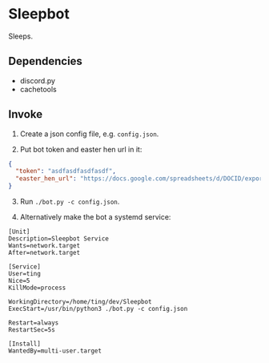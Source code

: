 # Sleepbot

Sleeps.

## Dependencies

* discord.py
* cachetools

## Invoke

1. Create a json config file, e.g. `config.json`.

2. Put bot token and easter hen url in it: 

```json
{
  "token": "asdfasdfasdfasdf",
  "easter_hen_url": "https://docs.google.com/spreadsheets/d/DOCID/export?format=csv"
}
```

3. Run `./bot.py -c config.json`.

4. Alternatively make the bot a systemd service:

```systemd
[Unit]
Description=Sleepbot Service
Wants=network.target
After=network.target

[Service]
User=ting
Nice=5
KillMode=process

WorkingDirectory=/home/ting/dev/Sleepbot
ExecStart=/usr/bin/python3 ./bot.py -c config.json

Restart=always
RestartSec=5s

[Install]
WantedBy=multi-user.target
```
